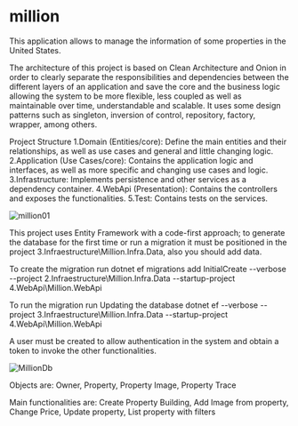 # million

This application allows to manage the information of some properties in the United States.

The architecture of this project is based on Clean Architecture and Onion in order to clearly separate the responsibilities and dependencies between the different layers of an application and save the core and the business logic allowing the system to be more flexible, less coupled as well as maintainable over time, understandable and scalable. It uses some design patterns such as singleton, inversion of control, repository, factory, wrapper, among others.

Project Structure
1.Domain (Entities/core): Define the main entities and their relationships, as well as use cases and general and little changing logic.
2.Application (Use Cases/core): Contains the application logic and interfaces, as well as more specific and changing use cases and logic.
3.Infrastructure: Implements persistence and other services as a dependency container.
4.WebApi (Presentation): Contains the controllers and exposes the functionalities.
5.Test: Contains tests on the services.

![million01](https://github.com/user-attachments/assets/5232018d-3d31-4c8b-b4bb-f54ee12e2b34)


This project uses Entity Framework with a code-first approach; to generate the database for the first time or run a migration
it must be positioned in the project 3.Infraestructure\Million.Infra.Data, also you should add data.

To create the migration run
dotnet ef migrations add InitialCreate --verbose --project 2.Infraestructure\Million.Infra.Data --startup-project 4.WebApi\Million.WebApi

To run the migration run
Updating the database dotnet ef --verbose --project 3.Infraestructure\Million.Infra.Data --startup-project 4.WebApi\Million.WebApi

A user must be created to allow authentication in the system and obtain a token to invoke the other functionalities.

![MillionDb](https://github.com/user-attachments/assets/47e0bd17-e951-42c5-97dc-6db007019f35)


Objects are: Owner, Property, Property Image, Property Trace

Main functionalities are: Create Property Building, Add Image from property, Change Price, Update property, List property with filters

